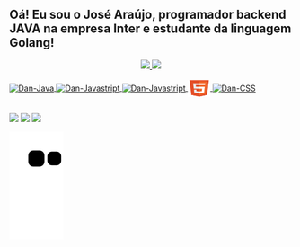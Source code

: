 ## Oá! Eu sou o José Araújo, programador backend JAVA na empresa Inter e estudante da linguagem Golang!
<div align="center">
  <a href="https://github.com/odanaraujo">
  <img height="180em" src="https://github-readme-stats.vercel.app/api?username=odanaraujo&show_icons=true&theme=dracula&include_all_commits=true&count_private=true"/>
  <img height="180em" src="https://github-readme-stats.vercel.app/api/top-langs/?username=odanaraujo&layout=compact&langs_count=7&theme=dracula"/>
</div>
<div style="display: inline_block"><br>
  <img align="center" alt="Dan-Java" height="30" width="40" 
       src="https://raw.githubusercontent.com/jmnote/z-icons/master/svg/java.svg">  
  <img align="center" alt="Dan-Javastript" height="30" width="40" 
       src="https://raw.githubusercontent.com/jmnote/z-icons/master/svg/javascript.svg">
  <img align="center" alt="Dan-Javastript" height="30" width="40" 
       src="https://raw.githubusercontent.com/jmnote/z-icons/master/svg/csharp.svg">
  <img align="center" alt="Dan-HTML" height="30" width="40"
       src="https://raw.githubusercontent.com/devicons/devicon/master/icons/html5/html5-original.svg">
  <img align="center" alt="Dan-CSS" height="30" width="40"
       src="https://raw.githubusercontent.com/devicons/devicon/master/icons/css3/golang.svg">  
</div>
  
  ##
 
<div> 
  <a href="https://instagram.com/odanaraujoo" target="_blank"><img src="https://img.shields.io/badge/-Instagram-%23E4405F?style=for-the-badge&logo=instagram&logoColor=white" target="_blank"></a>  
  <a href = "mailto:dansa.rectech@gmail.com"><img src="https://img.shields.io/badge/-Gmail-%23333?style=for-the-badge&logo=gmail&logoColor=white" target="_blank"></a>
  <a href="https://www.linkedin.com/in/jose-aderivan" target="_blank"><img src="https://img.shields.io/badge/-LinkedIn-%230077B5?style=for-the-badge&logo=linkedin&logoColor=white" target="_blank"></a> 
 
  ![Snake animation](https://github.com/rafaballerini/rafaballerini/blob/output/github-contribution-grid-snake.svg)
 
</div>
